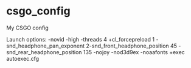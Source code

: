 # csgo_config
My CSGO config

Launch options:
-novid -high -threads 4 +cl_forcepreload 1 -snd_headphone_pan_exponent 2-snd_front_headphone_position 45 -snd_rear_headphone_position 135 -nojoy -nod3d9ex -noaafonts +exec autoexec.cfg
